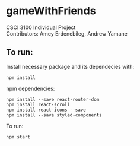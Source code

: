 # gameWithFriends

CSCI 3100 Individual Project <br />
Contributors: Amey Erdenebileg, Andrew Yamane


## To run: 

Install necessary package and its dependecies with:
```
npm install
```

npm dependencies:
```
npm install --save react-router-dom
npm install react-scroll
npm install react-icons --save
npm install --save styled-components
```

To run:
```
npm start
```
